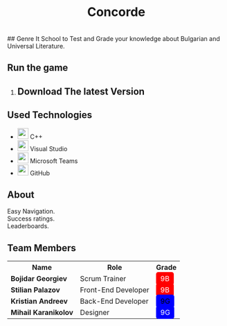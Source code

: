 <h1 align="center" >Concorde</h1>
<br>
## Genre
It School to Test and Grade your knowledge about Bulgarian and Universal Literature.

##  Run the game
<ol>
    <li><h2> Download The latest Version</h2> </li>
</ol>

## Used Technologies

- <img src="https://upload.wikimedia.org/wikipedia/commons/thumb/1/18/ISO_C%2B%2B_Logo.svg/640px-ISO_C%2B%2B_Logo.svg.png" width="25" height="25"> C++ <br>
- <img src="https://upload.wikimedia.org/wikipedia/commons/thumb/2/2c/Visual_Studio_Icon_2022.svg/640px-Visual_Studio_Icon_2022.svg.png" width="25" height="25"> Visual Studio <br>
- <img src="https://ksmtelecom.co.uk/wp-content/uploads/2021/09/microsoft-teams-logo-png_480-480.png" width="25" height="25"> Microsoft Teams <br>
- <img src="https://seeklogo.com/images/G/github-logo-2E3852456C-seeklogo.com.png" width="25" height="25"> GitHub <br>

## About
 Easy Navigation. <br>
 Success ratings. <br>
 Leaderboards. <br>


## Team Members

<center>
<table>
  <tr>
    <th>Name</th>
    <th>Role</th>
    <th>Grade</th>
  </tr>
  <tr>
    <td><b>Bojidar Georgiev</b></td>
    <td>Scrum Trainer</td>
    <td><span style="background-color: red; color: white; padding: 5px 10px; border-radius: 5px;">9B</span></td>
  </tr>
  <tr>
    <td><b>Stilian Palazov</b></td>
    <td>Front-End Developer</td>
    <td><span style="background-color: red; color: white; padding: 5px 10px; border-radius: 5px;">9B</span></td>
  </tr>
  <tr>
    <td><b>Kristian Andreev</b></td>
    <td>Back-End Developer</td>
    <td><span style="background-color: blue; color: black; padding: 5px 10px; border-radius: 5px;">9G</span></td>
  </tr>
  <tr>
    <td><b>Mihail Karanikolov</b></td>
    <td>Designer</td>
    <td><span style="background-color: blue; color: white; padding: 5px 10px; border-radius: 5px;">9G</span></td>
  </tr>
</table>
</center>
